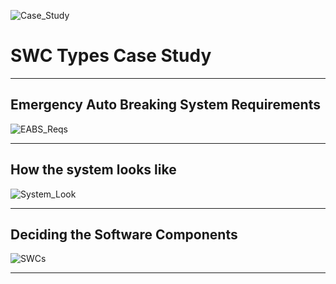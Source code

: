 
![Case_Study](https://drive.google.com/uc?export=view&id=1FY_hOn_qxuWGckQcS1G4MrMd5dWgT0lr)


# SWC Types Case Study

---

## Emergency Auto Breaking System Requirements

![EABS_Reqs](https://drive.google.com/uc?export=view&id=1cjVT_zs8pLPTND4zOGh6yF6KY2SC0sxQ)

---

## How the system looks like

![System_Look](https://drive.google.com/uc?export=view&id=1idsZpJBqb0x9cN2jtYo0XOTN843fmluG)

---

## Deciding the Software Components

![SWCs](https://drive.google.com/uc?export=view&id=1XKCm9Tn7dyAmhZNiByJRN9tKGeT4oEk3)

---